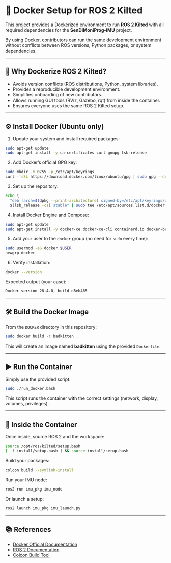 # 🐳 Docker Setup for ROS 2 Kilted

This project provides a Dockerized environment to run **ROS 2 Kilted** with all required dependencies for the **SenDiMoniProg-IMU** project.  

By using Docker, contributors can run the same development environment without conflicts between ROS versions, Python packages, or system dependencies.

---

## 🎯 Why Dockerize ROS 2 Kilted?

- Avoids version conflicts (ROS distributions, Python, system libraries).  
- Provides a reproducible development environment.  
- Simplifies onboarding of new contributors.  
- Allows running GUI tools (RViz, Gazebo, rqt) from inside the container.  
- Ensures everyone uses the same ROS 2 Kilted setup.  

---

## ⚙️ Install Docker (Ubuntu only)

1. Update your system and install required packages:

```bash
sudo apt-get update
sudo apt-get install -y ca-certificates curl gnupg lsb-release
```

2. Add Docker’s official GPG key:

```bash
sudo mkdir -m 0755 -p /etc/apt/keyrings
curl -fsSL https://download.docker.com/linux/ubuntu/gpg | sudo gpg --dearmor -o /etc/apt/keyrings/docker.gpg
```

3. Set up the repository:

```bash
echo \
  "deb [arch=$(dpkg --print-architecture) signed-by=/etc/apt/keyrings/docker.gpg] https://download.docker.com/linux/ubuntu \
  $(lsb_release -cs) stable" | sudo tee /etc/apt/sources.list.d/docker.list > /dev/null
```

4. Install Docker Engine and Compose:

```bash
sudo apt-get update
sudo apt-get install -y docker-ce docker-ce-cli containerd.io docker-buildx-plugin docker-compose-plugin
```

5. Add your user to the `docker` group (no need for `sudo` every time):

```bash
sudo usermod -aG docker $USER
newgrp docker
```

6. Verify installation:

```bash
docker --version
```

Expected output (your case):

```
Docker version 28.4.0, build d8eb465
```

---

## 🛠️ Build the Docker Image

From the `DOCKER` directory in this repository:

```bash
sudo docker build -t badkitten .
```

This will create an image named **badkitten** using the provided `Dockerfile`.

---

## ▶️ Run the Container

Simply use the provided script:

```bash
sudo ./run_docker.bash
```

This script runs the container with the correct settings (network, display, volumes, privileges).

---

## 🚀 Inside the Container

Once inside, source ROS 2 and the workspace:

```bash
source /opt/ros/kilted/setup.bash
[ -f install/setup.bash ] && source install/setup.bash
```

Build your packages:

```bash
colcon build --symlink-install
```

Run your IMU node:

```bash
ros2 run imu_pkg imu_node
```

Or launch a setup:

```bash
ros2 launch imu_pkg imu_launch.py
```

---

## 📚 References

- [Docker Official Documentation](https://docs.docker.com/engine/install/ubuntu/)  
- [ROS 2 Documentation](https://docs.ros.org/en/kilted/)  
- [Colcon Build Tool](https://colcon.readthedocs.io/en/released/)

